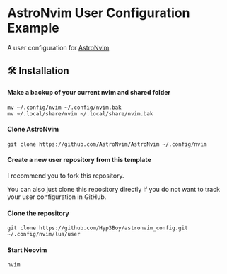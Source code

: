 # AstroNvim User Configuration Example

A user configuration for [AstroNvim](https://github.com/AstroNvim/AstroNvim)

## 🛠️ Installation

#### Make a backup of your current nvim and shared folder

```shell
mv ~/.config/nvim ~/.config/nvim.bak
mv ~/.local/share/nvim ~/.local/share/nvim.bak
```

#### Clone AstroNvim

```shell
git clone https://github.com/AstroNvim/AstroNvim ~/.config/nvim
```

#### Create a new user repository from this template

I recommend you to fork this repository.

You can also just clone this repository directly if you do not want to track your user configuration in GitHub.

#### Clone the repository

```shell
git clone https://github.com/Hyp3Boy/astronvim_config.git ~/.config/nvim/lua/user
```

#### Start Neovim

```shell
nvim
```
